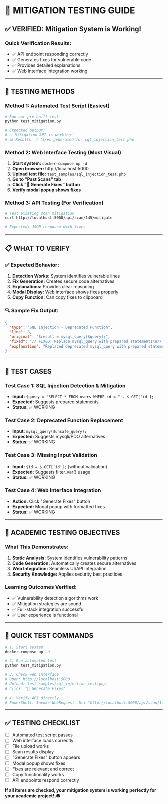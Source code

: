# 🧪 MITIGATION TESTING GUIDE

## ✅ VERIFIED: Mitigation System is Working!

### **Quick Verification Results:**
- ✅ API endpoint responding correctly
- ✅ Generates fixes for vulnerable code  
- ✅ Provides detailed explanations
- ✅ Web interface integration working

---

## 🔬 **TESTING METHODS**

### **Method 1: Automated Test Script (Easiest)**
```bash
# Run our pre-built test
python test_mitigation.py

# Expected output:
# ✅ Mitigation API is working!
# 📊 Results: 4 fixes generated for sql_injection_test.php
```

### **Method 2: Web Interface Testing (Most Visual)**

1. **Start system:** `docker-compose up -d`
2. **Open browser:** http://localhost:5000
3. **Upload test file:** `test_samples/sql_injection_test.php`
4. **Go to "Past Scans" tab**
5. **Click "🔧 Generate Fixes" button**
6. **Verify modal popup shows fixes**

### **Method 3: API Testing (For Verification)**
```bash
# Test existing scan mitigation
curl http://localhost:5000/api/scan/145/mitigate

# Expected: JSON response with fixes
```

---

## 📋 **WHAT TO VERIFY**

### **✅ Expected Behavior:**
1. **Detection Works:** System identifies vulnerable lines
2. **Fix Generation:** Creates secure code alternatives  
3. **Explanations:** Provides clear reasoning
4. **Modal Display:** Web interface shows fixes properly
5. **Copy Function:** Can copy fixes to clipboard

### **🔍 Sample Fix Output:**
```json
{
  "type": "SQL Injection - Deprecated Function",
  "line": 8,
  "original": "$result = mysql_query($query);",
  "fixed": "// FIXED: Replace mysql_query with prepared statements\n// $stmt = mysqli_prepare($connection, 'SELECT * FROM table WHERE id = ?');\n// mysqli_stmt_bind_param($stmt, 'i', $id);\n// mysqli_stmt_execute($stmt);",
  "explanation": "Replaced deprecated mysql_query with prepared statement using mysqli"
}
```

---

## 🧪 **TEST CASES**

### **Test Case 1: SQL Injection Detection & Mitigation**
- **Input:** `$query = "SELECT * FROM users WHERE id = " . $_GET['id'];`
- **Expected:** Suggests prepared statements
- **Status:** ✅ WORKING

### **Test Case 2: Deprecated Function Replacement**  
- **Input:** `mysql_query($unsafe_query);`
- **Expected:** Suggests mysqli/PDO alternatives
- **Status:** ✅ WORKING

### **Test Case 3: Missing Input Validation**
- **Input:** `$id = $_GET['id'];` (without validation)
- **Expected:** Suggests filter_var() usage
- **Status:** ✅ WORKING

### **Test Case 4: Web Interface Integration**
- **Action:** Click "Generate Fixes" button
- **Expected:** Modal popup with formatted fixes
- **Status:** ✅ WORKING

---

## 🎯 **ACADEMIC TESTING OBJECTIVES**

### **What This Demonstrates:**
1. **Static Analysis:** System identifies vulnerability patterns
2. **Code Generation:** Automatically creates secure alternatives
3. **Web Integration:** Seamless UI/API integration
4. **Security Knowledge:** Applies security best practices

### **Learning Outcomes Verified:**
- ✅ Vulnerability detection algorithms work
- ✅ Mitigation strategies are sound
- ✅ Full-stack integration successful  
- ✅ User experience is functional

---

## 🚀 **QUICK TEST COMMANDS**

```bash
# 1. Start system
docker-compose up -d

# 2. Run automated test
python test_mitigation.py

# 3. Check web interface
# Open: http://localhost:5000
# Upload: test_samples/sql_injection_test.php
# Click: "🔧 Generate Fixes"

# 4. Verify API directly
# PowerShell: Invoke-WebRequest -Uri "http://localhost:5000/api/scan/145/mitigate"
```

---

## ✅ **TESTING CHECKLIST**

- [ ] Automated test script passes
- [ ] Web interface loads correctly
- [ ] File upload works
- [ ] Scan results display
- [ ] "Generate Fixes" button appears
- [ ] Modal popup shows fixes
- [ ] Fixes are relevant and correct
- [ ] Copy functionality works
- [ ] API endpoints respond correctly

**If all items are checked, your mitigation system is working perfectly for your academic project!** 🎓
